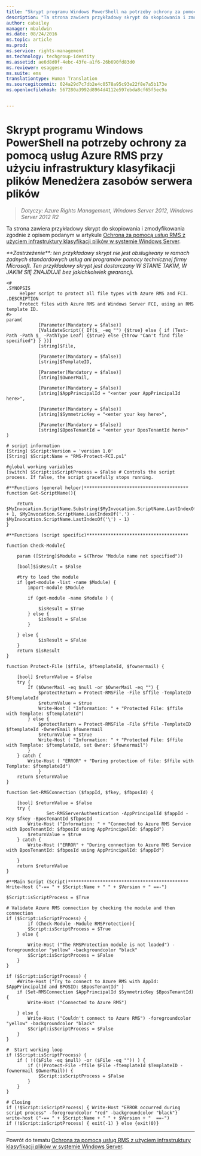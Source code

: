 ```yaml
---
title: "Skrypt programu Windows PowerShell na potrzeby ochrony za pomocą usług Azure RMS przy użyciu infrastruktury klasyfikacji plików Menedżera zasobów serwera plików | Azure RMS"
description: "Ta strona zawiera przykładowy skrypt do skopiowania i zmodyfikowania zgodnie z opisem podanym w artykule Ochrona za pomocą usług RMS z użyciem infrastruktury klasyfikacji plików w systemie Windows Server."
author: cabailey
manager: mbaldwin
ms.date: 08/24/2016
ms.topic: article
ms.prod: 
ms.service: rights-management
ms.technology: techgroup-identity
ms.assetid: ae6d8d0f-4ebc-43fe-a1f6-26b690fd83d0
ms.reviewer: esaggese
ms.suite: ems
translationtype: Human Translation
ms.sourcegitcommit: 024a29d7c7db2e4c0578a95c93e22f8e7a5b173e
ms.openlocfilehash: 567280a3992d8964d4112e597ebda8cf65f5ec9a


---
```


# Skrypt programu Windows PowerShell na potrzeby ochrony za pomocą usług Azure RMS przy użyciu infrastruktury klasyfikacji plików Menedżera zasobów serwera plików

>*Dotyczy: Azure Rights Management, Windows Server 2012, Windows Server 2012 R2*

Ta strona zawiera przykładowy skrypt do skopiowania i zmodyfikowania zgodnie z opisem podanym w artykule [Ochrona za pomocą usług RMS z użyciem infrastruktury klasyfikacji plików w systemie Windows Server](configure-fci.md).

*&#42;&#42;Zastrzeżenie&#42;&#42;: ten przykładowy skrypt nie jest obsługiwany w ramach żadnych standardowych usług ani programów pomocy technicznej firmy Microsoft. Ten przykładowy*
*skrypt jest dostarczany W STANIE TAKIM, W JAKIM SIĘ ZNAJDUJE bez jakichkolwiek gwarancji.*

```
<#
.SYNOPSIS 
     Helper script to protect all file types with Azure RMS and FCI.
.DESCRIPTION
     Protect files with Azure RMS and Windows Server FCI, using an RMS template ID.   
#>
param(
            [Parameter(Mandatory = $false)]
            [ValidateScript({ If($_ -eq "") {$true} else { if (Test-Path -Path $_ -PathType Leaf) {$true} else {throw "Can't find file specified"} } })]
            [string]$File,

            [Parameter(Mandatory = $false)]
            [string]$TemplateID,

            [Parameter(Mandatory = $false)]
            [string]$OwnerMail,

            [Parameter(Mandatory = $false)]
            [string]$AppPrincipalId = "<enter your AppPrincipalId here>",

            [Parameter(Mandatory = $false)]
            [string]$SymmetricKey = "<enter your key here>",

            [Parameter(Mandatory = $false)]
            [string]$BposTenantId = "<enter your BposTenantId here>"
) 

# script information
[String] $Script:Version = 'version 1.0' 
[String] $Script:Name = "RMS-Protect-FCI.ps1"

#global working variables
[switch] $Script:isScriptProcess = $False # Controls the script process. If false, the script gracefully stops running.

#**Functions (general helper)***************************************
function Get-ScriptName(){ 

    return $MyInvocation.ScriptName.Substring($MyInvocation.ScriptName.LastIndexOf('\') + 1, $MyInvocation.ScriptName.LastIndexOf('.') - $MyInvocation.ScriptName.LastIndexOf('\') - 1)
}

#**Functions (script specific)**************************************

function Check-Module{

    param ([String]$Module = $(Throw "Module name not specified"))

    [bool]$isResult = $False

    #try to load the module
    if (get-module -list -name $Module) {
        import-module $Module

        if (get-module -name $Module ) {

            $isResult = $True
        } else {
            $isResult = $False
        } 

    } else {
            $isResult = $False
    }
    return $isResult
}

function Protect-File ($ffile, $ftemplateId, $fownermail) {

    [bool] $returnValue = $false
    try {
        If ($OwnerMail -eq $null -or $OwnerMail -eq "") {
            $protectReturn = Protect-RMSFile -File $ffile -TemplateID $ftemplateId
            $returnValue = $true
            Write-Host ( "Information: " + "Protected File: $ffile with Template: $ftemplateId")
        } else {
            $protectReturn = Protect-RMSFile -File $ffile -TemplateID $ftemplateId -OwnerEmail $fownermail
            $returnValue = $true
            Write-Host ( "Information: " + "Protected File: $ffile with Template: $ftemplateId, set Owner: $fownermail")
        }
    } catch {
        Write-Host ( "ERROR" + "During protection of file: $ffile with Template: $ftemplateId")
            }
    return $returnValue
}

function Set-RMSConnection ($fappId, $fkey, $fbposId) {

    [bool] $returnValue = $false
    try {
               Set-RMSServerAuthentication -AppPrincipalId $fappId -Key $fkey -BposTenantId $fbposId
        Write-Host ("Information: " + "Connected to Azure RMS Service with BposTenantId: $fbposId using AppPrincipalId: $fappId")
        $returnValue = $true
    } catch {
        Write-Host ("ERROR" + "During connection to Azure RMS Service with BposTenantId: $fbposId using AppPrincipalId: $fappId")

    }
    return $returnValue
}

#**Main Script (Script)*********************************************
Write-Host ("-== " + $Script:Name + " " + $Version + " ==-")

$Script:isScriptProcess = $True

# Validate Azure RMS connection by checking the module and then connection
if ($Script:isScriptProcess) {
        if (Check-Module -Module RMSProtection){
        $Script:isScriptProcess = $True
    } else {

        Write-Host ("The RMSProtection module is not loaded") -foregroundcolor "yellow" -backgroundcolor "black"            
        $Script:isScriptProcess = $False
    }
}

if ($Script:isScriptProcess) {
    #Write-Host ("Try to connect to Azure RMS with AppId: $AppPrincipalId and BPOSID: $BposTenantId" )  
    if (Set-RMSConnection $AppPrincipalId $SymmetricKey $BposTenantId) {
        Write-Host ("Connected to Azure RMS")

    } else {
        Write-Host ("Couldn't connect to Azure RMS") -foregroundcolor "yellow" -backgroundcolor "black"
        $Script:isScriptProcess = $False
    }
}

#  Start working loop
if ($Script:isScriptProcess) {
    if ( !(($File -eq $null) -or ($File -eq "")) ) {
        if (!(Protect-File -ffile $File -ftemplateId $TemplateID -fownermail $OwnerMail)) {
            $Script:isScriptProcess = $False           
        }
    }
}

# Closing
if (!$Script:isScriptProcess) { Write-Host "ERROR occurred during script process" -foregroundcolor "red" -backgroundcolor "black"}
write-host ("-== " + $Script:Name + " " + $Version + "  ==-")
if (!$Script:isScriptProcess) { exit(-1) } else {exit(0)}
```

---

Powrót do tematu [Ochrona za pomocą usług RMS z użyciem infrastruktury klasyfikacji plików w systemie Windows Server](configure-fci.md).



<!--HONumber=Aug16_HO4-->


